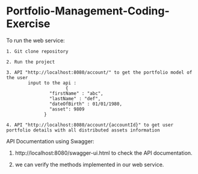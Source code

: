 # Portfolio-Management-Coding-Exercise


To run the web service:
    
    1. Git clone repository

    2. Run the project
    
    3. API "http://localhost:8080/account/" to get the portfolio model of the user
            input to the api :
                          {
                    "firstName" : "abc",
                    "lastName" : "def",
                    "dateOfBirth" : 01/01/1980,
                    "asset": 9809
                  }
                  
    4. API "http://localhost:8080/account/{accountId}" to get user portfolio details with all distributed assets information
    
   
API Documentation using Swagger:

1. http://localhost:8080/swagger-ui.html to check the API documentation.

2. we can verify the methods implemented in our web service. 
